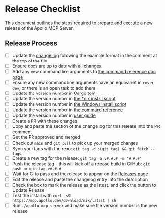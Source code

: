 # Release Checklist

This document outlines the steps required to prepare and execute a new release of the Apollo MCP Server.

## Release Process

- [ ] Update the [change log](./CHANGELOG.md) following the example format in the comment at the top of the file
- [ ] Ensure [docs](./docs/source/) are up to date with all changes
- [ ] Add any new command line arguments to [the command reference doc page](./docs/source/command-reference.mdx)
- [ ] Ensure any new command line arguments have an equivalent in `rover dev`, or there is an open task to add them
- [ ] Update the version number in [Cargo.toml](./Cargo.toml)
- [ ] Update the version number in [the *nix install script](./scripts/nix/install.sh)
- [ ] Update the version number in [the Windows install script](./scripts/windows/install.ps1)
- [ ] Update the version number in [the command reference](./docs/source/command-reference.mdx)
- [ ] Update the version number in [user guide](./docs/source/guides/index.mdx)
- [ ] Create a PR with these changes
- [ ] Copy and paste the section of the change log for this release into the PR comment
- [ ] Get the PR approved and merged
- [ ] Check out `main` and `git pull` to pick up your merged changes
- [ ] Sync your tags with the repo: `git tag -d $(git tag) && git fetch --tags`
- [ ] Create a new tag for the release: `git tag -a v#.#.# -m "#.#.#"`
- [ ] Push the release tag - this will kick off a release build in GitHub: `git push origin tag v#.#.#`
- [ ] Wait for CI to pass and the release to appear on the [Releases page](https://github.com/apollographql/apollo-mcp-server/releases)
- [ ] Edit the release and paste the changelog entry into the description
- [ ] Check the box to mark the release as the latest, and click the button to Update Release
- [ ] Test the install with `curl -sSL https://mcp.apollo.dev/download/nix/latest | sh`
- [ ] Run `./apollo-mcp-server` and make sure the version number is the new release

